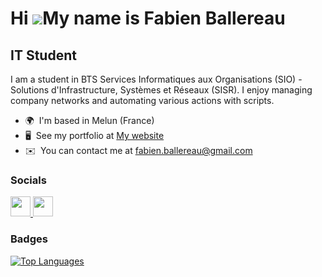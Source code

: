 Hi ![](https://user-images.githubusercontent.com/18350557/176309783-0785949b-9127-417c-8b55-ab5a4333674e.gif)My name is Fabien Ballereau
========================================================================================================================================

IT Student
----------

I am a student in BTS Services Informatiques aux Organisations (SIO) - Solutions d'Infrastructure, Systèmes et Réseaux (SISR). I enjoy managing company networks and automating various actions with scripts.

* 🌍  I'm based in Melun (France)
* 🖥️  See my portfolio at [My website](http://ballereau.eu)
* ✉️  You can contact me at [fabien.ballereau@gmail.com](mailto:fabien.ballereau@gmail.com)


### Socials

<p align="left"> <a href="https://www.github.com/FabienBll" target="_blank" rel="noreferrer"> <picture> <source media="(prefers-color-scheme: dark)" srcset="https://raw.githubusercontent.com/danielcranney/readme-generator/main/public/icons/socials/github-dark.svg" /> <source media="(prefers-color-scheme: light)" srcset="https://raw.githubusercontent.com/danielcranney/readme-generator/main/public/icons/socials/github.svg" /> <img src="https://raw.githubusercontent.com/danielcranney/readme-generator/main/public/icons/socials/github.svg" width="32" height="32" /> </picture> </a> <a href="https://www.linkedin.com/in/fabienballereau" target="_blank" rel="noreferrer"> <picture> <source media="(prefers-color-scheme: dark)" srcset="https://raw.githubusercontent.com/danielcranney/readme-generator/main/public/icons/socials/linkedin-dark.svg" /> <source media="(prefers-color-scheme: light)" srcset="https://raw.githubusercontent.com/danielcranney/readme-generator/main/public/icons/socials/linkedin.svg" /> <img src="https://raw.githubusercontent.com/danielcranney/readme-generator/main/public/icons/socials/linkedin.svg" width="32" height="32" /> </picture> </a></p>

### Badges

<a href="https://github.com/FabienBll" align="left"><img src="https://github-readme-stats.vercel.app/api/top-langs/?username=FabienBll&langs_count=10&title_color=0891b2&text_color=ffffff&icon_color=0891b2&bg_color=1c1917&hide_border=true&locale=en&custom_title=Top%20%Languages" alt="Top Languages" /></a>
